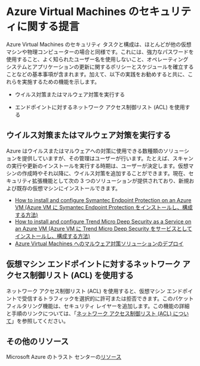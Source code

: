 <properties title="Azure Virtual Machines のセキュリティに関する提言" pageTitle="Azure Virtual Machines のセキュリティに関する提言" description="Azure VM の主要なセキュリティ機能の概要と、詳細へのリンクを示します。" metaKeywords="" services="virtual machines" solutions="" documentationCenter="" authors="kathydav" manager="timlt" videoId="" scriptId="" />

<tags ms.service="virtual-machines" ms.workload="infrastructure-services" ms.tgt_pltfrm="vm-multiple" ms.devlang="na" ms.topic="article" ms.date="7/29/2014" ms.author="kathydav" />

# Azure Virtual Machines のセキュリティに関する提言

Azure Virtual Machines のセキュリティ タスクと構成は、ほとんどが他の仮想マシンや物理コンピューターの場合と同様です。これには、強力なパスワードを使用すること、よく知られたユーザー名を使用しないこと、オペレーティング システムとアプリケーションの更新に関するポリシーとスケジュールを確立することなどの基本事項が含まれます。加えて、以下の実践をお勧めすると共に、これらを実施するための機能を示します。

-   ウイルス対策またはマルウェア対策を実行する

-   エンドポイントに対するネットワーク アクセス制御リスト (ACL) を使用する

## ウイルス対策またはマルウェア対策を実行する

Azure はウイルスまたはマルウェアへの対策に使用できる数種類のソリューションを提供していますが、その管理はユーザーが行います。たとえば、スキャンの実行や更新のインストールを実行する時期は、ユーザーが決定します。仮想マシンの作成時やそれ以降に、ウイルス対策を追加することができます。現在、セキュリティ拡張機能として次の 3 つのソリューションが提供されており、新規および既存の仮想マシンにインストールできます。

-   [How to install and configure Symantec Endpoint Protection on an Azure VM (Azure VM に Symantec Endpoint Protection をインストールし、構成する方法)][How to install and configure Symantec Endpoint Protection on an Azure VM (Azure VM に Symantec Endpoint Protection をインストールし、構成する方法)]
-   [How to install and configure Trend Micro Deep Security as a Service on an Azure VM (Azure VM に Trend Micro Deep Security をサービスとしてインストールし、構成する方法)][How to install and configure Trend Micro Deep Security as a Service on an Azure VM (Azure VM に Trend Micro Deep Security をサービスとしてインストールし、構成する方法)]
-   [Azure Virtual Machines へのマルウェア対策ソリューションのデプロイ][Azure Virtual Machines へのマルウェア対策ソリューションのデプロイ]

## 仮想マシン エンドポイントに対するネットワーク アクセス制御リスト (ACL) を使用する

ネットワーク アクセス制御リスト (ACL) を使用すると、仮想マシン エンドポイントで受信するトラフィックを選択的に許可または拒否できます。このパケット フィルタリング機能は、セキュリティ レイヤーを追加します。この機能の詳細と手順のリンクについては、「[ネットワーク アクセス制御リスト (ACL) について][ネットワーク アクセス制御リスト (ACL) について]」を参照してください。

## その他のリソース

Microsoft Azure のトラスト センターの[リソース][リソース]

  [How to install and configure Symantec Endpoint Protection on an Azure VM (Azure VM に Symantec Endpoint Protection をインストールし、構成する方法)]: http://go.microsoft.com/fwlink/p/?LinkId=404207
  [How to install and configure Trend Micro Deep Security as a Service on an Azure VM (Azure VM に Trend Micro Deep Security をサービスとしてインストールし、構成する方法)]: http://go.microsoft.com/fwlink/p/?LinkId=404206
  [Azure Virtual Machines へのマルウェア対策ソリューションのデプロイ]: http://azure.microsoft.com/blog/2014/05/13/deploying-antimalware-solutions-on-azure-virtual-machines/
  [ネットワーク アクセス制御リスト (ACL) について]: http://go.microsoft.com/fwlink/?LinkId=506655
  [リソース]: http://azure.microsoft.com/ja-jp/support/trust-center/resources/
